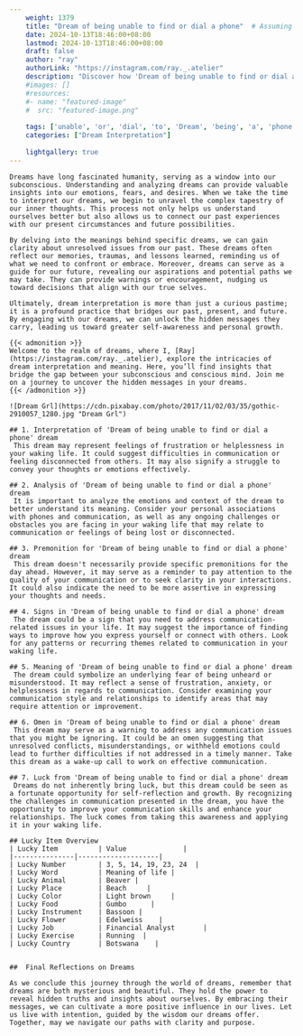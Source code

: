 ```yaml
---
    weight: 1379
    title: "Dream of being unable to find or dial a phone"  # Assuming 'title' column exists
    date: 2024-10-13T18:46:00+08:00
    lastmod: 2024-10-13T18:46:00+08:00
    draft: false
    author: "ray"
    authorLink: "https://instagram.com/ray._.atelier"
    description: "Discover how 'Dream of being unable to find or dial a phone' can interpret your future and uncover its significant meanings in your life."
    #images: []
    #resources:
    #- name: "featured-image"
    #  src: "featured-image.png"
    
    tags: ['unable', 'or', 'dial', 'to', 'Dream', 'being', 'a', 'phone', 'of', 'find']
    categories: ["Dream Interpretation"]
    
    lightgallery: true
---
```

    
    Dreams have long fascinated humanity, serving as a window into our subconscious. Understanding and analyzing dreams can provide valuable insights into our emotions, fears, and desires. When we take the time to interpret our dreams, we begin to unravel the complex tapestry of our inner thoughts. This process not only helps us understand ourselves better but also allows us to connect our past experiences with our present circumstances and future possibilities.
    
    By delving into the meanings behind specific dreams, we can gain clarity about unresolved issues from our past. These dreams often reflect our memories, traumas, and lessons learned, reminding us of what we need to confront or embrace. Moreover, dreams can serve as a guide for our future, revealing our aspirations and potential paths we may take. They can provide warnings or encouragement, nudging us toward decisions that align with our true selves.
    
    Ultimately, dream interpretation is more than just a curious pastime; it is a profound practice that bridges our past, present, and future. By engaging with our dreams, we can unlock the hidden messages they carry, leading us toward greater self-awareness and personal growth.
    
    {{< admonition >}}
    Welcome to the realm of dreams, where I, [Ray](https://instagram.com/ray._.atelier), explore the intricacies of dream interpretation and meaning. Here, you’ll find insights that bridge the gap between your subconscious and conscious mind. Join me on a journey to uncover the hidden messages in your dreams.
    {{< /admonition >}}
    
    ![Dream Grl](https://cdn.pixabay.com/photo/2017/11/02/03/35/gothic-2910057_1280.jpg "Dream Grl")
    
    ## 1. Interpretation of 'Dream of being unable to find or dial a phone' dream
     This dream may represent feelings of frustration or helplessness in your waking life. It could suggest difficulties in communication or feeling disconnected from others. It may also signify a struggle to convey your thoughts or emotions effectively.
    
    ## 2. Analysis of 'Dream of being unable to find or dial a phone' dream
     It is important to analyze the emotions and context of the dream to better understand its meaning. Consider your personal associations with phones and communication, as well as any ongoing challenges or obstacles you are facing in your waking life that may relate to communication or feelings of being lost or disconnected.
    
    ## 3. Premonition for 'Dream of being unable to find or dial a phone' dream
     This dream doesn't necessarily provide specific premonitions for the day ahead. However, it may serve as a reminder to pay attention to the quality of your communication or to seek clarity in your interactions. It could also indicate the need to be more assertive in expressing your thoughts and needs.
    
    ## 4. Signs in 'Dream of being unable to find or dial a phone' dream
     The dream could be a sign that you need to address communication-related issues in your life. It may suggest the importance of finding ways to improve how you express yourself or connect with others. Look for any patterns or recurring themes related to communication in your waking life.
    
    ## 5. Meaning of 'Dream of being unable to find or dial a phone' dream
     The dream could symbolize an underlying fear of being unheard or misunderstood. It may reflect a sense of frustration, anxiety, or helplessness in regards to communication. Consider examining your communication style and relationships to identify areas that may require attention or improvement.
    
    ## 6. Omen in 'Dream of being unable to find or dial a phone' dream
     This dream may serve as a warning to address any communication issues that you might be ignoring. It could be an omen suggesting that unresolved conflicts, misunderstandings, or withheld emotions could lead to further difficulties if not addressed in a timely manner. Take this dream as a wake-up call to work on effective communication.
    
    ## 7. Luck from 'Dream of being unable to find or dial a phone' dream
     Dreams do not inherently bring luck, but this dream could be seen as a fortunate opportunity for self-reflection and growth. By recognizing the challenges in communication presented in the dream, you have the opportunity to improve your communication skills and enhance your relationships. The luck comes from taking this awareness and applying it in your waking life.
    
    ## Lucky Item Overview
    | Lucky Item          | Value              |
    |---------------|--------------------|
    | Lucky Number        | 3, 5, 14, 19, 23, 24  |
    | Lucky Word          | Meaning of life |
    | Lucky Animal        | Beaver |
    | Lucky Place         | Beach     |
    | Lucky Color         | Light brown     |
    | Lucky Food          | Gumbo      |
    | Lucky Instrument    | Bassoon |
    | Lucky Flower        | Edelweiss    |
    | Lucky Job           | Financial Analyst       |
    | Lucky Exercise      | Running  |
    | Lucky Country       | Botswana    |
    
    
    ##  Final Reflections on Dreams
    
    As we conclude this journey through the world of dreams, remember that dreams are both mysterious and beautiful. They hold the power to reveal hidden truths and insights about ourselves. By embracing their messages, we can cultivate a more positive influence in our lives. Let us live with intention, guided by the wisdom our dreams offer. Together, may we navigate our paths with clarity and purpose.
    